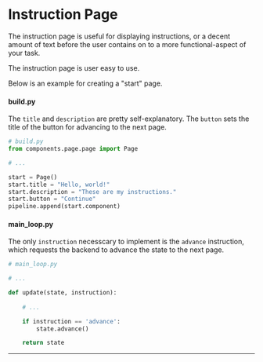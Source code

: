 # Instruction Page

The instruction page is useful for displaying instructions, or a decent amount of text before the user contains on to a more functional-aspect of your task.

The instruction page is user easy to use.

Below is an example for creating a "start" page.

#### build.py

The `title` and `description` are pretty self-explanatory. The `button` sets the title of the button for advancing to the next page.

```python
# build.py
from components.page.page import Page

# ...

start = Page()
start.title = "Hello, world!"
start.description = "These are my instructions."
start.button = "Continue"
pipeline.append(start.component)
```


#### main_loop.py

The only `instruction` necesscary to implement is the `advance` instruction, which requests the backend to advance the state to the next page.

```python
# main_loop.py

# ...

def update(state, instruction):    
    
    # ...

    if instruction == 'advance':
        state.advance()

    return state 
```

---